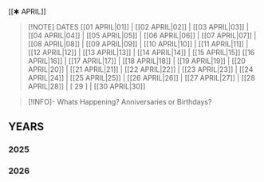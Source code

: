  [[✱ APRIL]]

> [!NOTE] DATES
> [[01 APRIL|01]] | [[02 APRIL|02]] | [[03 APRIL|03]] | [[04 APRIL|04]] | [[05 APRIL|05]] | [[06 APRIL|06]] | [[07 APRIL|07]] | [[08 APRIL|08]] | [[09 APRIL|09]] | [[10 APRIL|10]] | [[11 APRIL|11]] | [[12 APRIL|12]] | [[13 APRIL|13]] | [[14 APRIL|14]] | [[15 APRIL|15]]
> [[16 APRIL|16]] | [[17 APRIL|17]] | [[18 APRIL|18]] | [[19 APRIL|19]] | [[20 APRIL|20]] | [[21 APRIL|21]] | [[22 APRIL|22]] | [[23 APRIL|23]] | [[24 APRIL|24]] | [[25 APRIL|25]] | [[26 APRIL|26]] | [[27 APRIL|27]] | [[28 APRIL|28]] | [ 29 ] | [[30 APRIL|30]]

> [!INFO]- Whats Happening?
> Anniversaries or Birthdays? 
## YEARS
### 2025

### 2026